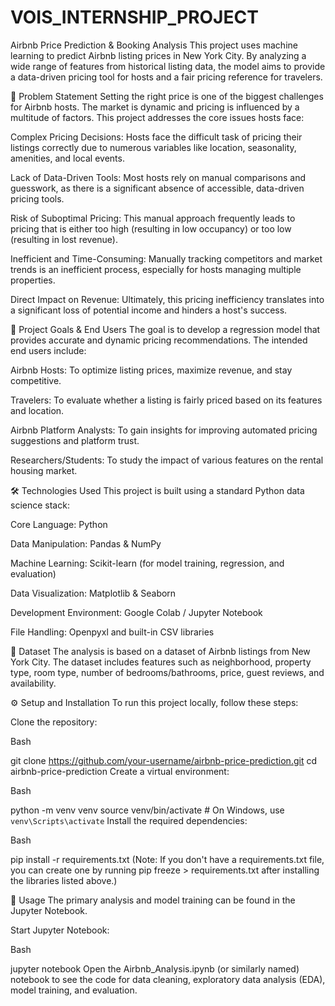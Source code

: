 # VOIS_INTERNSHIP_PROJECT
Airbnb Price Prediction & Booking Analysis
This project uses machine learning to predict Airbnb listing prices in New York City. By analyzing a wide range of features from historical listing data, the model aims to provide a data-driven pricing tool for hosts and a fair pricing reference for travelers.

📝 Problem Statement
Setting the right price is one of the biggest challenges for Airbnb hosts. The market is dynamic and pricing is influenced by a multitude of factors. This project addresses the core issues hosts face:

Complex Pricing Decisions: Hosts face the difficult task of pricing their listings correctly due to numerous variables like location, seasonality, amenities, and local events.

Lack of Data-Driven Tools: Most hosts rely on manual comparisons and guesswork, as there is a significant absence of accessible, data-driven pricing tools.

Risk of Suboptimal Pricing: This manual approach frequently leads to pricing that is either too high (resulting in low occupancy) or too low (resulting in lost revenue).

Inefficient and Time-Consuming: Manually tracking competitors and market trends is an inefficient process, especially for hosts managing multiple properties.

Direct Impact on Revenue: Ultimately, this pricing inefficiency translates into a significant loss of potential income and hinders a host's success.

🎯 Project Goals & End Users
The goal is to develop a regression model that provides accurate and dynamic pricing recommendations. The intended end users include:

Airbnb Hosts: To optimize listing prices, maximize revenue, and stay competitive.

Travelers: To evaluate whether a listing is fairly priced based on its features and location.

Airbnb Platform Analysts: To gain insights for improving automated pricing suggestions and platform trust.

Researchers/Students: To study the impact of various features on the rental housing market.

🛠️ Technologies Used
This project is built using a standard Python data science stack:

Core Language: Python

Data Manipulation: Pandas & NumPy

Machine Learning: Scikit-learn (for model training, regression, and evaluation)

Data Visualization: Matplotlib & Seaborn

Development Environment: Google Colab / Jupyter Notebook

File Handling: Openpyxl and built-in CSV libraries

💾 Dataset
The analysis is based on a dataset of Airbnb listings from New York City.
The dataset includes features such as neighborhood, property type, room type, number of bedrooms/bathrooms, price, guest reviews, and availability.

⚙️ Setup and Installation
To run this project locally, follow these steps:

Clone the repository:

Bash

git clone https://github.com/your-username/airbnb-price-prediction.git
cd airbnb-price-prediction
Create a virtual environment:

Bash

python -m venv venv
source venv/bin/activate  # On Windows, use `venv\Scripts\activate`
Install the required dependencies:

Bash

pip install -r requirements.txt
(Note: If you don't have a requirements.txt file, you can create one by running pip freeze > requirements.txt after installing the libraries listed above.)

🚀 Usage
The primary analysis and model training can be found in the Jupyter Notebook.

Start Jupyter Notebook:

Bash

jupyter notebook
Open the Airbnb_Analysis.ipynb (or similarly named) notebook to see the code for data cleaning, exploratory data analysis (EDA), model training, and evaluation.

